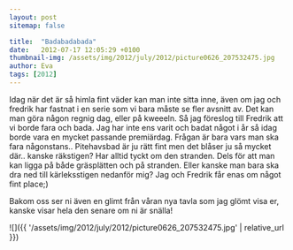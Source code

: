 ```yaml
---
layout: post
sitemap: false

title:  "Badabadabada"
date:   2012-07-17 12:05:29 +0100
thumbnail-img: /assets/img/2012/july/2012/picture0626_207532475.jpg
author: Eva
tags: [2012]
---
```


Idag när det är så himla fint väder kan man inte sitta inne, även om jag och fredrik har fastnat i en serie som vi bara måste se fler avsnitt av. Det kan man göra någon regnig dag, eller på kweeeln. Så jag föreslog till Fredrik att vi borde fara och bada. Jag har inte ens varit och badat något i år så idag borde vara en mycket passande premiärdag. Frågan är bara vars man ska fara någonstans.. Pitehavsbad är ju rätt fint men det blåser ju så mycket där.. kanske räkstigen? Har alltid tyckt om den stranden. Dels för att man kan ligga på både gräsplätten och på stranden. Eller kanske man bara ska dra ned till kärleksstigen nedanför mig? Jag och Fredrik får enas om något fint place;)









Bakom oss ser ni även en glimt från våran nya tavla som jag glömt visa er, kanske visar hela den senare om ni är snälla!

![]({{ '/assets/img/2012/july/2012/picture0626_207532475.jpg'  | relative_url }})

